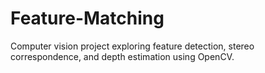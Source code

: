 # Feature-Matching
Computer vision project exploring feature detection, stereo correspondence, and depth estimation using OpenCV.
